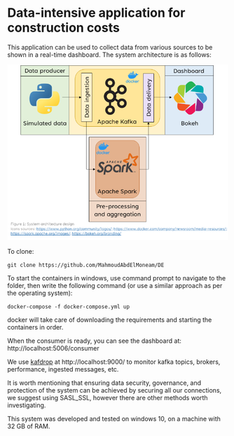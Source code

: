 # Data-intensive application for construction costs
This application can be used to collect data from various sources to be shown in a real-time dashboard.
The system architecture is as follows:

![System architecture](/images/Architecture.png)

To clone:
```
git clone https://github.com/MahmoudAbdElMoneam/DE
```

To start the containers in windows, use command prompt to navigate to the folder, then write the following command (or use a similar approach as per the operating system):
```
docker-compose -f docker-compose.yml up
```

docker will take care of downloading the requirements and starting the containers in order.

When the consumer is ready, you can see the dashboard at:
http://localhost:5006/consumer

We use [kafdrop](https://github.com/obsidiandynamics/kafdrop)  at http://localhost:9000/  to monitor kafka topics, brokers, performance, ingested messages, etc.

It is worth mentioning that ensuring data security, governance, and protection of the system can be achieved by securing all our connections, we suggest using SASL_SSL, however there are other methods worth investigating.

This system was developed and tested on windows 10, on a machine with 32 GB of RAM.
